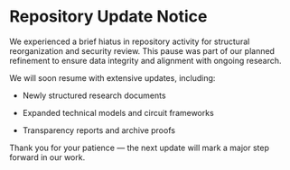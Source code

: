 # Repository Update Notice


We experienced a brief hiatus in repository activity for structural reorganization and security review.
This pause was part of our planned refinement to ensure data integrity and alignment with ongoing research.

We will soon resume with extensive updates, including:

- Newly structured research documents

- Expanded technical models and circuit frameworks

- Transparency reports and archive proofs

Thank you for your patience — the next update will mark a major step forward in our work.
